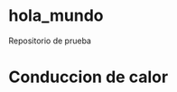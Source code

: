 # hola_mundo
Repositorio de prueba
<html>
  <head>
    <title>Prueba Calor</title>
  </head>
  <body>
    <h1>Conduccion de calor</h1>
  </body>
</html>
  
